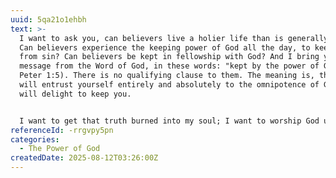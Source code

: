 ```yaml
---
uuid: 5qa21o1ehbh
text: >-
  I want to ask you, can believers live a holier life than is generally lived?
  Can believers experience the keeping power of God all the day, to keep them
  from sin? Can believers be kept in fellowship with God? And I bring you a
  message from the Word of God, in these words: "kept by the power of God" (1
  Peter 1:5). There is no qualifying clause to them. The meaning is, that if you
  will entrust yourself entirely and absolutely to the omnipotence of God, He
  will delight to keep you.


  I want to get that truth burned into my soul; I want to worship God until my whole heart is filled with the thought of His omnipotence. God is almighty, and the Almighty God offers Himself to work in my heart, to do the work of keeping me; and I want to get linked with Omnipotence, or rather, linked to the Omnipotent One, to the living God, and to have my place in the hollow of His hand.
referenceId: -rrgvpy5pn
categories:
  - The Power of God
createdDate: 2025-08-12T03:26:00Z
---
```

